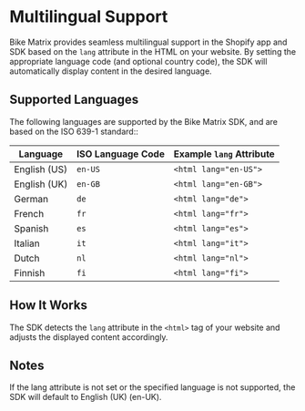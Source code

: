 # Multilingual Support

Bike Matrix provides seamless multilingual support in the Shopify app and SDK based on the `lang` attribute in the HTML on your website. By setting the appropriate language code (and optional country code), the SDK will automatically display content in the desired language.

## Supported Languages

The following languages are supported by the Bike Matrix SDK, and are based on the ISO 639-1 standard::

| Language       | ISO Language Code | Example `lang` Attribute |
|----------------|--------------------|---------------------------|
| English (US)   | `en-US`           | `<html lang="en-US">`     |
| English (UK)   | `en-GB`           | `<html lang="en-GB">`     |
| German         | `de`              | `<html lang="de">`        |
| French         | `fr`              | `<html lang="fr">`        |
| Spanish        | `es`              | `<html lang="es">`        |
| Italian        | `it`              | `<html lang="it">`        |
| Dutch          | `nl`              | `<html lang="nl">`        |
| Finnish        | `fi`              | `<html lang="fi">`        |

## How It Works

The SDK detects the `lang` attribute in the `<html>` tag of your website and adjusts the displayed content accordingly. 

## Notes
If the lang attribute is not set or the specified language is not supported, the SDK will default to English (UK) (en-UK).